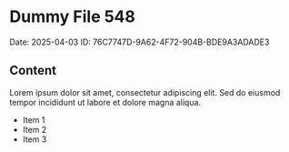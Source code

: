 # Dummy File 548

Date: 2025-04-03
ID: 76C7747D-9A62-4F72-904B-BDE9A3ADADE3

## Content

Lorem ipsum dolor sit amet, consectetur adipiscing elit.
Sed do eiusmod tempor incididunt ut labore et dolore magna aliqua.

* Item 1
* Item 2
* Item 3
